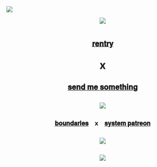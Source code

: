 ![](https://i.postimg.cc/rwpkpZ2j/auzn3a.png)
<div align="center">
<img src="https://cdn.discordapp.com/attachments/1189380633882021920/1269794702149025883/1VfYZbV.png?ex=66b15bf8&is=66b00a78&hm=813008d67d8326a1a8ef3ab916571b9334e4d246244b51a4cd2051379a99db1b&">
<div align="center">
</div>
<div align="center">
<h1>
<div align="center">

<div align="center">

<sup><sub>[𝐫𝐞𝐧𝐭𝐫𝐲](https://rentry.co/freethecanine)</sup></sup>
<div align="center">
<div align="center">

x

<sup><sup>[𝐬𝐞𝐧𝐝 𝐦𝐞 𝐬𝐨𝐦𝐞𝐭𝐡𝐢𝐧𝐠](https://guns.lol/freethecanine)</sub><sup>
<div align="center">
<div align="center">
<img src="https://i.postimg.cc/wvnX1Grm/3h4br4.png">
<div align="center">

<sup><sub><sub>[𝐛𝐨𝐮𝐧𝐝𝐚𝐫𝐢𝐞𝐬](https://rentry.co/bosptboundries) x [𝐬𝐲𝐬𝐭𝐞𝐦 𝐩𝐚𝐭𝐫𝐞𝐨𝐧](https://www.patreon.com/canine_collective)</sup></sup><sub>

![](https://komarev.com/ghpvc/?username=freethecanine&color=000000&style=flat-square&label=𖥔+)
	
<img src="https://i.postimg.cc/Z5DhvPTS/rwccl1.png">
</div>
